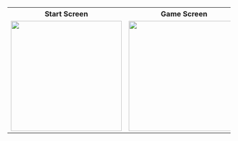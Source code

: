<table>
  <tr>
    <th>Start Screen</th>
    <th>Game Screen</th>
    <th>End Screen</th>
    <th>End Screen</th>
    <th>End Screen</th>
  </tr>
  <tr>
    <td><img src="(https://github.com/user-attachments/assets/1c51b38c-cf93-4834-85da-a3527adccc3c)" width="250"></td>
    <td><img src="(https://github.com/user-attachments/assets/4f91223d-7e1b-4010-895a-17c9c4a4355d)" width="250"></td>
    <td><img src="(https://github.com/user-attachments/assets/1fb9037a-45bb-49b7-ba2b-34bc0e35681f)" width="250"></td>
    <td><img src="(https://github.com/user-attachments/assets/a20e309f-17e2-4cb8-96d9-e58cf932cb95))" width="250"></td>
    <td><img src="(https://github.com/user-attachments/assets/3d23ee21-30fe-4717-8bff-8da2c0f4bfbe))" width="250"></td>
  </tr>
</table>
